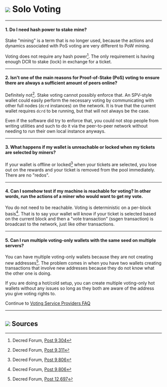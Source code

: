 # <img class="dcr-icon" src="/img/dcr-icons/Solo.svg" /> Solo Voting

---

#### 1. Do I need hash power to stake mine? 

Stake "mining" is a term that is no longer used, because the actions and dynamics associated with PoS voting are very different to PoW mining.

Voting does not require any hash power[^9304]. The only requirement is having enough DCR to stake (lock) in exchange for a ticket. 

---

#### 2. Isn't one of the main reasons for Proof-of-Stake (PoS) voting to ensure there are always a sufficient amount of peers online? 

Definitely not[^9311]. Stake voting cannot possibly enforce that. An SPV-style wallet could easily perform the necessary voting by communicating with other full nodes (`dcrd` instances) on the network. It is true that the current wallet requires `dcrd` to be running, but that will not always be the case.

Even if the software did try to enforce that, you could not stop people from writing utilities and such to do it via the peer-to-peer network without needing to run their own local instance anyways.

---

#### 3. What happens if my wallet is unreachable or locked when my tickets are selected by miners? 

If your wallet is offline or locked[^9806] when your tickets are selected, you lose out on the rewards and your ticket is removed from the pool immediately. There are no "redos".

---

#### 4. Can I somehow test if my machine is reachable for voting? In other words, run the actions of a miner who would want to get my vote. 

You do not need to be reachable. Voting is deterministic on a per-block basis[^9806]. That is to say your wallet will know if your ticket is selected based on the current block and then a "vote transaction" (ssgen transaction) is broadcast to the network, just like other transactions.

---

#### 5. Can I run multiple voting-only wallets with the same seed on multiple servers? 

You can have multiple voting-only wallets because they are not creating new addresses[^12697]. The problem comes in when you have two wallets creating transactions that involve new addresses because they do not know what the other one is doing.

If you are doing a hot/cold setup, you can create multiple voting-only hot wallets without any issues so long as they both are aware of the address you give voting rights to.

Continue to [Voting Service Providers FAQ](voting-service-providers.md)

---

## <img class="dcr-icon" src="/img/dcr-icons/Sources.svg" /> Sources 

[^9304]: Decred Forum, [Post 9,304](https://forum.decred.org/threads/626/page-2#post-9304)
[^9311]: Decred Forum, [Post 9,311](https://forum.decred.org/threads/582/page-2#post-9311)
[^9806]: Decred Forum, [Post 9,806](https://forum.decred.org/threads/180/page-6#post-9806)
[^12697]: Decred Forum, [Post 12,697](https://forum.decred.org/threads/1127/#post-12697)
